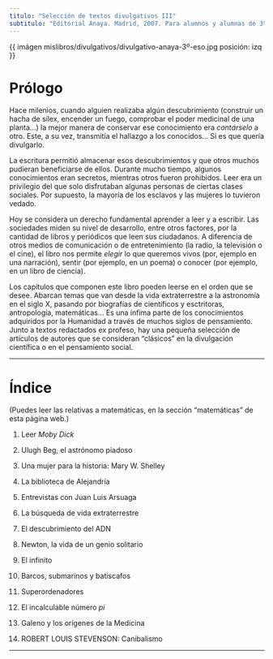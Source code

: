 ```yaml
---
titulo: "Selección de textos divulgativos III"
subtitulo: "Editorial Anaya. Madrid, 2007. Para alumnos y alumnas de 3º de Secundaria."
---
```

{{ imágen mislibros/divulgativos/divulgativo-anaya-3º-eso.jpg posición: izq }}

# **Prólogo**

Hace milenios, cuando alguien realizaba algún descubrimiento (construir un
hacha de sílex, encender un fuego, comprobar el poder medicinal de una
planta…) la mejor manera de conservar ese conocimiento era _contárselo_ a
otro. Este, a su vez, transmitía el hallazgo a los conocidos… Si es que
quería divulgarlo.

La escritura permitió almacenar esos descubrimientos y que otros muchos
pudieran beneficiarse de ellos. Durante mucho tiempo, algunos conocimientos
eran secretos, mientras otros fueron prohibidos. Leer era un privilegio del
que solo disfrutaban algunas personas de ciertas clases sociales. Por
supuesto, la mayoría de los esclavos y las mujeres lo tuvieron vedado.

Hoy se considera un derecho fundamental aprender a leer y a escribir. Las
sociedades miden su nivel de desarrollo, entre otros factores, por la
cantidad de libros y periódicos que leen sus ciudadanos. A diferencia de
otros medios de comunicación o de entretenimiento (la radio, la televisión o
el cine), el libro nos permite _elegir_ lo que queremos vivos (por, ejemplo
en una narración), sentir (por ejemplo, en un poema) o conocer (por ejemplo,
en un libro de ciencia).

Los capítulos que componen este libro poeden leerse en el orden que se desee.
Abarcan temas que van desde la vida extraterrestre a la astronomía en el
siglo X, pasando por biografías de científicos y esctritoras, antropología,
matemáticas… Es una ínfima parte de los conocimientos adquiridos por la
Humanidad a través de muchos siglos de pensamiento. Junto a textos redactados
ex profeso, hay una pequeña selección de artículos de autores que se
consideran “clásicos” en la divulgación científica o en el pensamiento social.

* * *

# **Índice**

(Puedes leer las relativas a matemáticas, en la sección “matemáticas” de esta
página web.)

1. Leer _Moby Dick_

2. Ulugh Beg, el astrónomo piadoso

3. Una mujer para la historia: Mary W. Shelley

4. La biblioteca de Alejandría

5. Entrevistas con Juan Luis Arsuaga

6. La búsqueda de vida extraterrestre

7. El descubrimiento del ADN

8. Newton, la vida de un genio solitario

9. El infinito

10. Barcos, submarinos y batiscafos

11. Superordenadores

12. El incalculable número _pi_

13. Galeno y los orígenes de la Medicina

14. ROBERT LOUIS STEVENSON: Canibalismo

* * *
